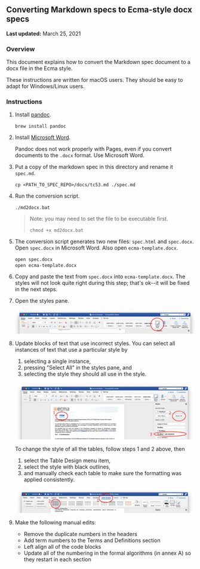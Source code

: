 ## Converting Markdown specs to Ecma-style docx specs

**Last updated:** March 25, 2021

### Overview

This document explains how to convert the Markdown spec document to a docx file in the Ecma style.

These instructions are written for macOS users. They should be easy to adapt for Windows/Linux users.

### Instructions

1. Install [pandoc](https://pandoc.org/installing.html).
	
	```text
	brew install pandoc
	```
	
2. Install [Microsoft Word](https://www.microsoft.com/en-us/microsoft-365/word).

	Pandoc does not work properly with Pages, even if you convert documents to the `.docx` format. Use Microsoft Word.


3. Put a copy of the markdown spec in this directory and rename it `spec.md`.

	```text
	cp <PATH_TO_SPEC_REPO>/docs/tc53.md ./spec.md
	```

4. Run the conversion script.

	```text
	./md2docx.bat
	```
	
	> Note: you may need to set the file to be executable first.
	> 
	> ```text
	> chmod +x md2docx.bat
	> ```
	
5. The conversion script generates two new files: `spec.html` and `spec.docx`. Open `spec.docx` in Microsoft Word. Also open `ecma-template.docx`.

	```text
	open spec.docx
	open ecma-template.docx
	```
	
6. Copy and paste the text from `spec.docx` into `ecma-template.docx`. The styles will not look quite right during this step; that's ok--it will be fixed in the next steps.

7. Open the styles pane.

	![Styles pane button](./assets/styles-pane.png)
	
8. Update blocks of text that use incorrect styles. You can select all instances of text that use a particular style by 
 
	1. selecting a single instance,
	2. pressing "Select All" in the styles pane, and 
	3. selecting the style they should all use in the style.

	![](./assets/update-all-styles.png)
	
	To change the style of all the tables, follow steps 1 and 2 above, then
	
	1. select the Table Design menu item,
	2. select the style with black outlines,
	3. and manually check each table to make sure the formatting was applied consistently.
	
	![](./assets/table-format.png)
	
9. Make the following manual edits:

	- Remove the duplicate numbers in the headers
	- Add term numbers to the Terms and Definitions section
	- Left align all of the code blocks
	- Update all of the numbering in the formal algorithms (in annex A) so they restart in each section
